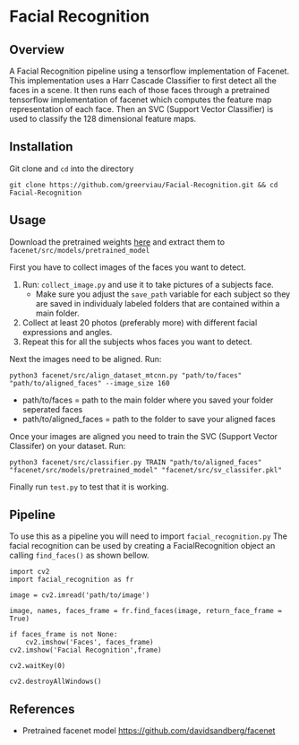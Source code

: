 # Facial Recognition

## Overview
A Facial Recognition pipeline using a tensorflow implementation of Facenet.
This implementation uses a Harr Cascade Classifier to first detect all the faces in a scene.
It then runs each of those faces through a pretrained tensorflow implementation of facenet which computes the feature map representation of each face.
Then an SVC (Support Vector Classifier) is used to classify the 128 dimensional feature maps.

## Installation
Git clone and ```cd``` into the directory
```
git clone https://github.com/greerviau/Facial-Recognition.git && cd Facial-Recognition
```

## Usage
Download the pretrained weights [here](https://drive.google.com/file/d/0B5MzpY9kBtDVZ2RpVDYwWmxoSUk/edit) and extract them to ```facenet/src/models/pretrained_model```

First you have to collect images of the faces you want to detect.
1. Run: ```collect_image.py``` and use it to take pictures of a subjects face.
   * Make sure you adjust the ```save_path``` variable for each subject so they are saved in individualy labeled folders that are contained within a main folder.
2. Collect at least 20 photos (preferably more) with different facial expressions and angles.
3. Repeat this for all the subjects whos faces you want to detect.

Next the images need to be aligned. Run:
```
python3 facenet/src/align_dataset_mtcnn.py "path/to/faces" "path/to/aligned_faces" --image_size 160
```
* path/to/faces = path to the main folder where you saved your folder seperated faces
* path/to/aligned_faces = path to the folder to save your aligned faces

Once your images are aligned you need to train the SVC (Support Vector Classifer) on your dataset. Run:
```
python3 facenet/src/classifier.py TRAIN "path/to/aligned_faces" "facenet/src/models/pretrained_model" "facenet/src/sv_classifer.pkl"
```

Finally run ```test.py``` to test that it is working.

## Pipeline
To use this as a pipeline you will need to import ```facial_recognition.py```
The facial recognition can be used by creating a FacialRecognition object an calling ```find_faces()``` as shown bellow.
```
import cv2
import facial_recognition as fr

image = cv2.imread('path/to/image')

image, names, faces_frame = fr.find_faces(image, return_face_frame = True)

if faces_frame is not None:
	cv2.imshow('Faces', faces_frame)
cv2.imshow('Facial Recognition',frame)

cv2.waitKey(0)

cv2.destroyAllWindows()
```

## References 
* Pretrained facenet model https://github.com/davidsandberg/facenet

